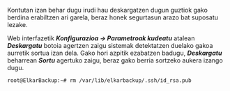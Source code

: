 Kontutan izan behar dugu irudi hau deskargatzen dugun guztiok gako berdina erabiltzen ari garela, beraz honek segurtasun arazo bat suposatu lezake.

Web interfazetik ***Konfigurazioa → Parametroak kudeatu*** atalean ***Deskargatu*** botoia agertzen zaigu sistemak detektatzen duelako gakoa aurretik sortua izan dela. Gako hori azpitik ezabatzen badugu, ***Deskargatu*** beharrean ***Sortu*** agertuko zaigu, beraz gako berria sortzeko aukera izango dugu.

```bash
root@ElkarBackup:~# rm /var/lib/elkarbackup/.ssh/id_rsa.pub
```


